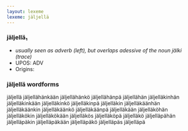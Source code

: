 ```yaml
---
layout: lexeme
lexeme: jäljellä
---
```


###  jäljellä₁

* _usually seen as adverb (left), but overlaps adessive of the noun *jälki* (trace)_
* UPOS:  ADV
* Origins: 


### jäljellä wordforms

jäljellä
jäljellähänkään
jäljellähänkö
jäljellähänpä
jäljellähän
jäljelläkinhän
jäljelläkinkään
jäljelläkinkö
jäljelläkinpä
jäljelläkin
jäljelläkäänhän
jäljelläkäänkin
jäljelläkäänkö
jäljelläkäänpä
jäljelläkään
jäljelläköhän
jäljelläkökin
jäljelläkökään
jäljelläkös
jäljelläköpä
jäljelläkö
jäljelläpähän
jäljelläpäkin
jäljelläpäkään
jäljelläpäkö
jäljelläpäs
jäljelläpä

